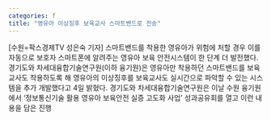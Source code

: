 ```yaml
---
categories: f
title: "영유아 이상징후 보육교사 스마트밴드로 전송"
---
```

[수원=팍스경제TV 성은숙 기자] 스마트밴드를 착용한 영유아가 위험에 처할 경우 이를 자동으로 보호자 스마트폰에 알려주는 영유아 보육 안전시스템이 한 단계 더 발전했다. 경기도와 차세대융합기술연구원(이하 융기원)은 영유아만 착용하던 스마트밴드를 보육교사도 착용하도록 해 영유아의 이상징후를 보육교사도 실시간으로 파악할 수 있는 시스템을 추가 개발했다고 4일 밝혔다. 경기도와 차세대융합기술연구원은 이날 수원 융기원에서 &lsquo;정보통신기술 활용 영유아 보육안전 실증 고도화 사업&rsquo; 성과공유회를 열고 이런 내용을 담은 진행